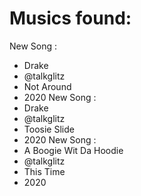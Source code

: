 # Musics found: 

New Song :
   * Drake
   * @talkglitz
   * Not Around
   * 2020
New Song :
   * Drake
   * @talkglitz
   * Toosie Slide
   * 2020
New Song :
   * A Boogie Wit Da Hoodie
   * @talkglitz
   * This Time
   * 2020
